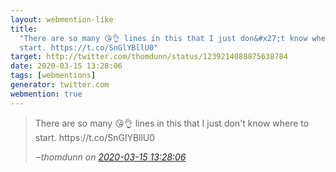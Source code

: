 ```yaml
---
layout: webmention-like
title:
  "There are so many 😘👌 lines in this that I just don&#x27;t know where to
  start. https://t.co/SnGlYBllU0"
target: http://twitter.com/thomdunn/status/1239214088875638784
date: 2020-03-15 13:28:06
tags: [webmentions]
generator: twitter.com
webmention: true
---
```


<blockquote class="external-citation">
  <p>
    There are so many 😘👌 lines in this that I just don&#x27;t know where to start. https://t.co/SnGlYBllU0
  </p>
  <cite>‒<span class="p-author p-name">thomdunn</span>
    on
    <a href="http://twitter.com/thomdunn/status/1239214088875638784" rel="external nofollow" target="_blank">2020-03-15 13:28:06</a>
  </cite>
</blockquote>
